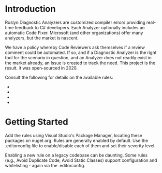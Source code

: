 # Introduction 
Roslyn Diagnostic Analyzers are customized compiler errors providing real-time feedback to C# developers.  Each Analyzer optionally includes an automatic Code Fixer.  Microsoft (and other organizations) offer many analyzers, but the market is nascent.

We have a policy whereby Code Reviewers ask themselves if a review comment could be automated.  If so, and if a Diagnostic Analyzer is the right tool for the scenario in question, and an Analyzer does not readily exist in the market already, an Issue is created to track the need.  This project is the result.  It was open-sourced in 2020.

Consult the following for details on the available rules:

* [Philips.CodeAnalysis.DuplicateCodeAnalyzer]: .\Philips.CodeAnalysis.DuplicateCodeAnalyzer\Philips.CodeAnalysis.DuplicateCodeAnalyzer.md

* [Philips.CodeAnalysis.MaintainabilityAnalyzers]: .\Philips.CodeAnalysis.MaintainabilityAnalyzers\Philips.CodeAnalysis.MaintainabilityAnalyzers.md

* [Philips.CodeAnalysis.MoqAnalyzers]: .\Philips.CodeAnalysis.MoqAnalyzers\Philips.CodeAnalysis.MoqAnalyzers.md

* [Philips.CodeAnalysis.MsTestAnalyzers]: .\Philips.CodeAnalysis.MsTestAnalyzers\Philips.CodeAnalysis.MsTestAnalyzers.md

  

# Getting Started

Add the rules using Visual Studio's Package Manager, locating these packages on nuget.org.  Rules are generally enabled by default.  Use the .editorconfig file to enable/disable each of them and set their severity level.

Enabling a new rule on a legacy codebase can be daunting.  Some rules (e.g., Avoid Duplicate Code, Avoid Static Classes) support configuration and whitelisting - again via the .editorconfig.




